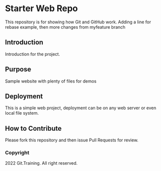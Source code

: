 
# Starter Web Repo

This repository is for showing how Git and GitHub work. Adding a line for rebase example, then more changes from myfeature branch

## Introduction

Introduction for the project.

## Purpose

Sample website with plenty of files for demos

## Deployment

This is a simple web project, deployment can be on any web server or even local file system.

## How to Contribute

Please fork this repository and then issue Pull Requests for review.

### Copyright

2022 Git.Training. All right reserved.